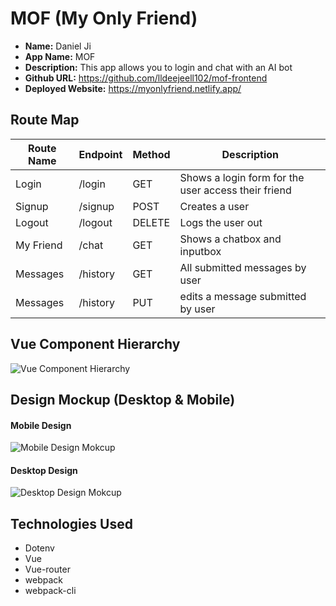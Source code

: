 # MOF (My Only Friend)

- **Name:** Daniel Ji
- **App Name:** MOF
- **Description:** This app allows you to login and chat with an AI bot
- **Github URL:** 
https://github.com/lldeejeell102/mof-frontend
- **Deployed Website:** 
https://myonlyfriend.netlify.app/


## Route Map
| Route Name | Endpoint | Method | Description |
| -----------| ---------| -------| ------------|
| Login | /login | GET | Shows a login form for the user access their friend |
| Signup | /signup | POST | Creates a user |
| Logout | /logout | DELETE | Logs the user out |
| My Friend | /chat | GET | Shows a chatbox and inputbox |
| Messages | /history | GET | All submitted messages by user |
| Messages | /history | PUT | edits a message submitted by user |



## Vue Component Hierarchy
![Vue Component Hierarchy](https://i.imgur.com/uHlbll0.png)


## Design Mockup (Desktop & Mobile)

#### Mobile Design
![Mobile Design Mokcup](https://i.imgur.com/E2L9TWH.png)

#### Desktop Design
![Desktop Design Mokcup](https://i.imgur.com/FR4hThu.png)


## Technologies Used
- Dotenv
- Vue
- Vue-router
- webpack
- webpack-cli
